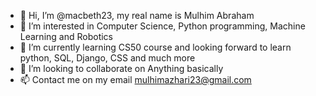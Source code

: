 - 👋 Hi, I’m @macbeth23, my real name is Mulhim Abraham
- 👀 I’m interested in Computer Science, Python programming, Machine Learning and Robotics
- 🌱 I’m currently learning CS50 course and looking forward to learn python, SQL, Django, CSS and much more
- 💞️ I’m looking to collaborate on Anything basically 
- 📫 Contact me on my email mulhimazhari23@gmail.com

<!---
macbeth23/macbeth23 is a ✨ special ✨ repository because its `README.md` (this file) appears on your GitHub profile.
You can click the Preview link to take a look at your changes.
--->
